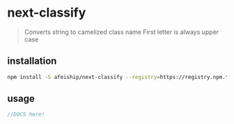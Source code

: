 # next-classify
> Converts string to camelized class name First letter is always upper case

## installation
```bash
npm install -S afeiship/next-classify --registry=https://registry.npm.taobao.org
```

## usage
```js
//DOCS here!
```
